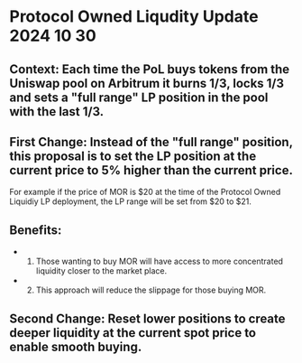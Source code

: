 # Protocol Owned Liqudity Update 2024 10 30

## Context: Each time the PoL buys tokens from the Uniswap pool on Arbitrum it burns 1/3, locks 1/3 and sets a "full range" LP position in the pool with the last 1/3.

## First Change: Instead of the "full range" position, this proposal is to set the LP position at the current price to 5% higher than the current price.

For example if the price of MOR is $20 at the time of the Protocol Owned Liquidiy LP deployment, the LP range will be set from $20 to $21. 

## Benefits: 
- 1. Those wanting to buy MOR will have access to more concentrated liquidity closer to the market place.
- 2. This approach will reduce the slippage for those buying MOR.
  
## Second Change: Reset lower positions to create deeper liquidity at the current spot price to enable smooth buying.
